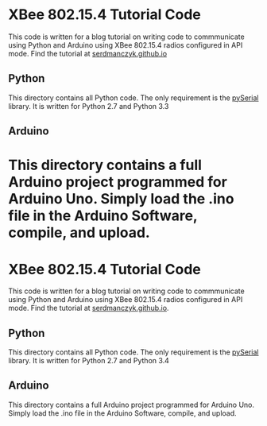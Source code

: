 # XBee 802.15.4 Tutorial Code

This code is written for a blog tutorial on writing code to commmunicate using Python and Arduino using XBee 802.15.4 radios configured in API mode.  Find the tutorial at [serdmanczyk.github.io](http://serdmanczyk.github.io/development/blog/XBeeAPI-PythonArduino-Tutorial/)

## Python
This directory contains all Python code.  The only requirement is the [pySerial](http://pyserial.sourceforge.net/) library.  It is written for Python 2.7 and Python 3.3

## Arduino
This directory contains a full Arduino project programmed for Arduino Uno.  Simply load the .ino file in the Arduino Software, compile, and upload.
=======
# XBee 802.15.4 Tutorial Code

This code is written for a blog tutorial on writing code to commmunicate using Python and Arduino using XBee 802.15.4 radios configured in API mode.  Find the tutorial at [serdmanczyk.github.io](http://serdmanczyk.github.io/XBeeAPI-PythonArduino-Tutorial/).

## Python

This directory contains all Python code.  The only requirement is the [pySerial](http://pyserial.sourceforge.net/) library.  It is written for Python 2.7 and Python 3.4

## Arduino

This directory contains a full Arduino project programmed for Arduino Uno.  Simply load the .ino file in the Arduino Software, compile, and upload.
